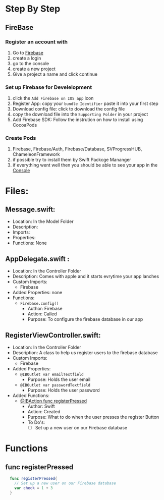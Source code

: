 # Step By Step
## FireBase
### Register an account with
1. Go to [Firebase](https://firebase.google.com/)
1. create a login
1. go to the console
1. create a new project
1. Give a project a name and click continue

### Set up Firebase for Develelopment
1. click the `Add Firebase on IOS app` icon
1. Register App: copy your `bundle Identifier` paste it into your first step
1. Download config file: click to download the config file
1. copy the download file into the `Supporting Folder` in your project
1. Add Firebase SDK: Follow the instrution on how to install using CocoaPods

### Create Pods
1. Firebase, Firebase/Auth, Firebase/Database, SVProgressHUB, ChameleonFramework
1. if possible try to install them by Swift Packcge Mananger
1. if everything went well then you should be able to see your app in the [Console](https://console.firebase.google.com/project/flash-chat-6c7ed/overview)

# Files:
## Message.swift:
* Location: In the Model Folder
* Description:
* Imports:
* Properties:
* Functions: None

## AppDelegate.swift :
* Location: In the Controller Folder
* Description: Comes with apple and it starts evrytime your app lanches
* Custom Imports:
  * Firebase
* Added Properties: none
* Functions:
  * `Firebase.config()`
    * Author: Firebase
    * Action: Called
    * Purpose: To configure the firebase database in our app

## RegisterViewController.swift:
* Location: In the Controller Folder
* Description: A class to help us register users to the firebase database
* Custom Imports:
  * Firebase
* Added Properties:
  * `@IBOutlet var emailTextfield`
      * Purpose: Holds the user email
  * `@IBOutlet var passwordTextfield`
      * Purpose: Holds the user password
* Added Functions:
  * [@IBAction func registerPressed](#registerPressed)
      * Author: Swift
      * Action: Created
      * Purpose: What to do when the user presses the register Button
      * To Do's:
        * [ ] Set up a new user on our Firebase database

# Functions
## <a name="registerPressed"> </a> func registerPressed
```swift
  func registerPressed{
    // Set up a new user on our Firebase database 
    var check = 1 + 3
  }
```
